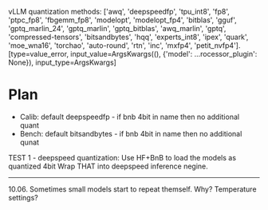 vLLM quantization methods:
['awq', 'deepspeedfp', 'tpu_int8', 'fp8', 'ptpc_fp8', 'fbgemm_fp8', 'modelopt', 'modelopt_fp4', 'bitblas', 'gguf', 'gptq_marlin_24', 'gptq_marlin', 'gptq_bitblas', 'awq_marlin', 'gptq', 'compressed-tensors', 'bitsandbytes', 'hqq', 'experts_int8', 'ipex', 'quark', 'moe_wna16', 'torchao', 'auto-round', 'rtn', 'inc', 'mxfp4', 'petit_nvfp4']. [type=value_error, input_value=ArgsKwargs((), {'model': ...rocessor_plugin': None}), input_type=ArgsKwargs]

# Plan
- Calib: default deepspeedfp - if bnb 4bit in name then no additional quant
- Bench: default bitsandbytes - if bnb 4bit in name then no additional qunat


TEST 1 - deepspeed quantization:
Use HF+BnB to load the models as quantized 4bit
Wrap THAT into deepspeed inference negine.  



----
10.06.
Sometimes small models start to repeat themself. Why? Temperature settings? 

